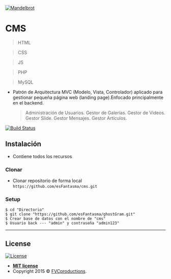 <a href="http://fantasma.io"><img src="https://mandelbrot.mx/img/brand/top_logo.png" title="Mandelbrot" alt="Mandelbrot"></a>

<!-- [![FVCproductions](https://avatars1.githubusercontent.com/u/4284691?v=3&s=200)](http://fvcproductions.com) -->


# CMS

> HTML

> CSS

> JS

> PHP

> MySQL

- Patrón de Arquitectura MVC (Modelo, Vista, Controlador) aplicado para gestionar pequeña página web (landing page).Enfocado principalmente en el backend.

	> Administración de Usuarios.
	> Gestor de Galerías.
	> Gestor de Videos.
	> Gestor Slide.
	> Gestor Mensajes.
	> Gestor Artículos.

[![Build Status](http://img.shields.io/travis/badges/badgerbadgerbadger.svg?style=flat-square)](https://travis-ci.org/badges/badgerbadgerbadger)

## Instalación

- Contiene todos los recursos

### Clonar

- Clonar repositorio de forma local `https://github.com/esFantasma/cms.git`

### Setup


```shell
$ cd "Directorio"
$ git clone "https://github.com/esFantasma/ghostGram.git"
$ Crear base de datos con el nombre de "cms"
$ Usuario back --- "admin" y contraseña "admin123"
```

---

## License

[![License](http://img.shields.io/:license-mit-blue.svg?style=flat-square)](http://badges.mit-license.org)

- **[MIT license](http://opensource.org/licenses/mit-license.php)**
- Copyright 2015 © <a href="http://fvcproductions.com" target="_blank">FVCproductions</a>.
